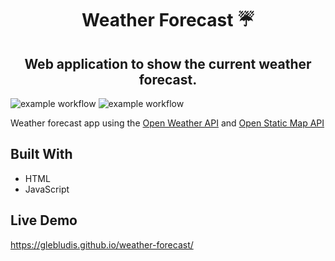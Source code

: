 <p align="center">
    <h1 align="center"> Weather Forecast ☔  </h1>    
</p>

<p align="center">
    <h2 align="center"> Web application to show the current weather forecast.</h2>    
</p>

![example workflow](https://github.com/GlebLudis/weather-forecast/actions/workflows/sanity-check.yml/badge.svg)
![example workflow](https://github.com/GlebLudis/weather-forecast/actions/workflows/deploy-gh-pages.yml/badge.svg)

Weather forecast app using the [Open Weather API](https://openweathermap.org/api) and [Open Static Map API](https://developer.mapquest.com/documentation/open/static-map-api/v4/)

## Built With

- HTML
- JavaScript

## Live Demo

https://glebludis.github.io/weather-forecast/
